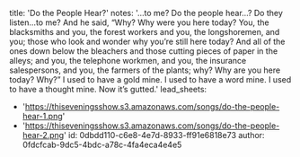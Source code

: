 title: 'Do the People Hear?'
notes: '…to me? Do the people hear...? Do they listen…to me? And he said, “Why? Why were you here today? You, the blacksmiths and you, the forest workers and you, the longshoremen, and you; those who look and wonder why you’re still here today? And all of the ones down below the bleachers and those cutting pieces of paper in the alleys; and you, the telephone workmen, and you, the insurance salespersons, and you, the farmers of the plants; why? Why are you here today? Why?” I used to have a gold mine. I used to have a word mine. I used to have a thought mine. Now it’s gutted.'
lead_sheets:
  - 'https://thiseveningsshow.s3.amazonaws.com/songs/do-the-people-hear-1.png'
  - 'https://thiseveningsshow.s3.amazonaws.com/songs/do-the-people-hear-2.png'
id: 0dbdd110-c6e8-4e7d-8933-ff91e6818e73
author: 0fdcfcab-9dc5-4bdc-a78c-4fa4eca4e4e5
